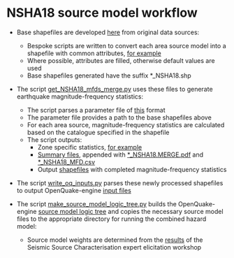 NSHA18 source model workflow
============================

*	Base shapefiles are developed [here](https://github.com/GeoscienceAustralia/NSHA2018/tree/master/source_models/zones/shapefiles) from original data sources:
	- Bespoke scripts are written to convert each area source model into a shapefile with common attributes, [for example](https://github.com/GeoscienceAustralia/NSHA2018/blob/master/source_models/zones/shapefiles/ARUP/make_ARUP_model.py)
	- Where possible, attributes are filled, otherwise default values are used
	- Base shapefiles generated have the suffix *_NSHA18.shp

* The script [get_NSHA18_mfds_merge.py](https://github.com/GeoscienceAustralia/NSHA2018/blob/master/source_models/zones/get_NSHA18_mfds_merge.py)  uses these files to generate earthquake magnitude-frequency statistics:
	- The script parses a parameter file of [this](https://github.com/GeoscienceAustralia/NSHA2018/blob/master/source_models/zones/2018_mw/ARUP/arup.param) format
	- The parameter file provides a path to the base shapefiles above
	- For each area source, magnitude-frequency statistics are calculated based on the catalogue specified in the shapefile
	- The script outputs:
		- Zone specific statistics, [for example](https://github.com/GeoscienceAustralia/NSHA2018/tree/master/source_models/zones/2018_mw/ARUP/mfd)
		- [Summary files](https://github.com/GeoscienceAustralia/NSHA2018/tree/master/source_models/zones/2018_mw/ARUP), appended with [*_NSHA18.MERGE.pdf](https://github.com/GeoscienceAustralia/NSHA2018/blob/master/source_models/zones/2018_mw/ARUP/ARUP_NSHA18_MFD.MERGE.pdf) and [*_NSHA18_MFD.csv](https://github.com/GeoscienceAustralia/NSHA2018/blob/master/source_models/zones/2018_mw/ARUP/ARUP_NSHA18_MFD.csv)
		- Output [shapefiles](https://github.com/GeoscienceAustralia/NSHA2018/tree/master/source_models/zones/2018_mw/ARUP/shapefiles) with completed magnitude-frequency statistics
		
* The script [write_oq_inputs.py](https://github.com/GeoscienceAustralia/NSHA2018/blob/master/source_models/zones/write_oq_inputs.py) parses these newly processed shapefiles to output OpenQuake-engine [input files](https://github.com/GeoscienceAustralia/NSHA2018/tree/master/source_models/zones/2018_mw/AUS6/input)

* The script [make_source_model_logic_tree.py](https://github.com/GeoscienceAustralia/NSHA2018/blob/master/source_models/logic_trees/make_source_model_logic_tree.py) builds the OpenQuake-engine [source model logic tree](https://github.com/GeoscienceAustralia/NSHA2018/blob/master/source_models/logic_trees/nsha18_source_model_logic_tree.xml) and copies the necessary source model files to the appropriate directory for running the combined hazard model:
	- Source model weights are determined from the [results](https://github.com/GeoscienceAustralia/NSHA2018/blob/master/shared/seismic_source_model_weights_rounded_p0.4.edit.csv) of the Seismic Source Characterisation expert elicitation workshop
	